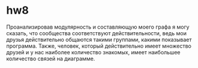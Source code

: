 # hw8
Проанализировав модулярность и составляющую моего графа я могу сказать, что сообщества соответствуют действительности, ведь мои друзья действительно общаются такими группами, какими показывает программа. Также, человек, который действительно имеет множество друзей и у нас наиболее количество знакомых, имеет наибольшее количество связей на диаграмме.
